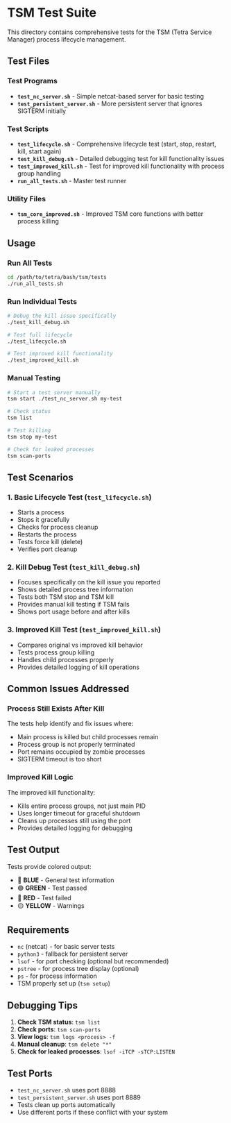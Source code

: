 # TSM Test Suite

This directory contains comprehensive tests for the TSM (Tetra Service Manager) process lifecycle management.

## Test Files

### Test Programs
- **`test_nc_server.sh`** - Simple netcat-based server for basic testing
- **`test_persistent_server.sh`** - More persistent server that ignores SIGTERM initially

### Test Scripts
- **`test_lifecycle.sh`** - Comprehensive lifecycle test (start, stop, restart, kill, start again)
- **`test_kill_debug.sh`** - Detailed debugging test for kill functionality issues
- **`test_improved_kill.sh`** - Test for improved kill functionality with process group handling
- **`run_all_tests.sh`** - Master test runner

### Utility Files
- **`tsm_core_improved.sh`** - Improved TSM core functions with better process killing

## Usage

### Run All Tests
```bash
cd /path/to/tetra/bash/tsm/tests
./run_all_tests.sh
```

### Run Individual Tests
```bash
# Debug the kill issue specifically
./test_kill_debug.sh

# Test full lifecycle
./test_lifecycle.sh

# Test improved kill functionality
./test_improved_kill.sh
```

### Manual Testing
```bash
# Start a test server manually
tsm start ./test_nc_server.sh my-test

# Check status
tsm list

# Test killing
tsm stop my-test

# Check for leaked processes
tsm scan-ports
```

## Test Scenarios

### 1. Basic Lifecycle Test (`test_lifecycle.sh`)
- Starts a process
- Stops it gracefully
- Checks for process cleanup
- Restarts the process
- Tests force kill (delete)
- Verifies port cleanup

### 2. Kill Debug Test (`test_kill_debug.sh`)
- Focuses specifically on the kill issue you reported
- Shows detailed process tree information
- Tests both TSM stop and TSM kill
- Provides manual kill testing if TSM fails
- Shows port usage before and after kills

### 3. Improved Kill Test (`test_improved_kill.sh`)
- Compares original vs improved kill behavior
- Tests process group killing
- Handles child processes properly
- Provides detailed logging of kill operations

## Common Issues Addressed

### Process Still Exists After Kill
The tests help identify and fix issues where:
- Main process is killed but child processes remain
- Process group is not properly terminated
- Port remains occupied by zombie processes
- SIGTERM timeout is too short

### Improved Kill Logic
The improved kill functionality:
- Kills entire process groups, not just main PID
- Uses longer timeout for graceful shutdown
- Cleans up processes still using the port
- Provides detailed logging for debugging

## Test Output

Tests provide colored output:
- 🔵 **BLUE** - General test information
- 🟢 **GREEN** - Test passed
- 🔴 **RED** - Test failed
- 🟡 **YELLOW** - Warnings

## Requirements

- `nc` (netcat) - for basic server tests
- `python3` - fallback for persistent server
- `lsof` - for port checking (optional but recommended)
- `pstree` - for process tree display (optional)
- `ps` - for process information
- TSM properly set up (`tsm setup`)

## Debugging Tips

1. **Check TSM status**: `tsm list`
2. **Check ports**: `tsm scan-ports`
3. **View logs**: `tsm logs <process> -f`
4. **Manual cleanup**: `tsm delete "*"`
5. **Check for leaked processes**: `lsof -iTCP -sTCP:LISTEN`

## Test Ports

- `test_nc_server.sh` uses port 8888
- `test_persistent_server.sh` uses port 8889
- Tests clean up ports automatically
- Use different ports if these conflict with your system
